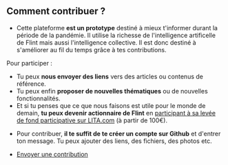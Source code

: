 ## Comment contribuer ?

* Cette plateforme **est un prototype** destiné à mieux t'informer durant la période de la pandémie. Il utilise la richesse de l'intelligence artificelle de Flint mais aussi l'intelligence collective. Il est donc destiné à s'améliorer au fil du temps grâce à tes contributions. 

Pour participer : 
- Tu peux **nous envoyer des liens** vers des articles ou contenus de référence. 
- Tu peux enfin **proposer de nouvelles thématiques** ou de nouvelles fonctionnalités.
- Et si tu penses que ce que nous faisons est utile pour le monde de demain, **tu peux devenir actionnaire de Flint** en [participant à sa levée de fond participative sur LITA.com](http://bit.ly/FLINTxLITA) (à partir de 100€).

* Pour contribuer, **il te suffit de te créer un compte sur Github** et d'entrer ton message. Tu peux ajouter des liens, des fichiers, des photos etc.

* [Envoyer une contribution](https://github.com/fonzo14/flint-pages/issues/new)
